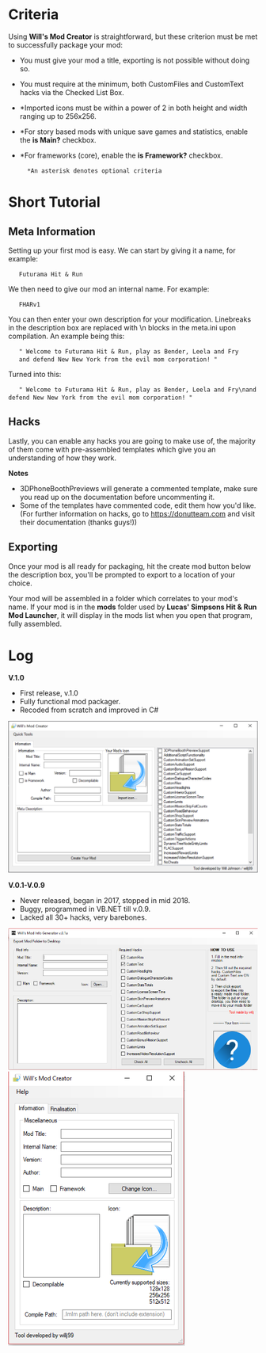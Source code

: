 # Criteria
Using **Will's Mod Creator** is straightforward, but these criterion must be met to successfully package your mod:
- You must give your mod a title, exporting is not possible without doing so.
- You must require at the minimum, both CustomFiles and CustomText hacks via the Checked List Box.
- *Imported icons must be within a power of 2 in both height and width ranging up to 256x256. 
- *For story based mods with unique save games and statistics, enable the **is Main?** checkbox.
- *For frameworks (core), enable the **is Framework?** checkbox.

        *An asterisk denotes optional criteria


# Short Tutorial
## Meta Information
Setting up your first mod is easy. We can start by giving it a name, for example: 

       Futurama Hit & Run 
                     
We then need to give our mod an internal name. For example:

       FHARv1

You can then enter your own description for your modification. Linebreaks in the description box are replaced with \n blocks in the meta.ini upon compilation. An example being this:

       " Welcome to Futurama Hit & Run, play as Bender, Leela and Fry
       and defend New New York from the evil mom corporation! "

Turned into this:
       
       " Welcome to Futurama Hit & Run, play as Bender, Leela and Fry\nand defend New New York from the evil mom corporation! "

## Hacks
Lastly, you can enable any hacks you are going to make use of, the majority of them come with pre-assembled templates which give you an understanding of how they work.

**Notes**
- 3DPhoneBoothPreviews will generate a commented template, make sure you read up on the documentation before uncommenting it.
- Some of the templates have commented code, edit them how you'd like. 
(For further information on hacks, go to https://donutteam.com and visit their documentation (thanks guys!))

## Exporting
Once your mod is all ready for packaging, hit the create mod button below the description box, you'll be prompted to export to a location of your choice. 

Your mod will be assembled in a folder which correlates to your mod's name. If your mod is in the **mods** folder used by ****Lucas' Simpsons Hit & Run Mod Launcher****, it will display in the mods list when you open that program, fully assembled. 

# Log
**V.1.0**
- First release, v.1.0
- Fully functional mod packager.
- Recoded from scratch and improved in C#
<img src="docs/img/tutpage1.png"/>

**V.0.1-V.0.9**
- Never released, began in 2017, stopped in mid 2018.
- Buggy, programmed in VB.NET till v.0.9.
- Lacked all 30+ hacks, very barebones.
<img src="docs/img/old1.PNG"/>
<img src="docs/img/old2.PNG"/>
